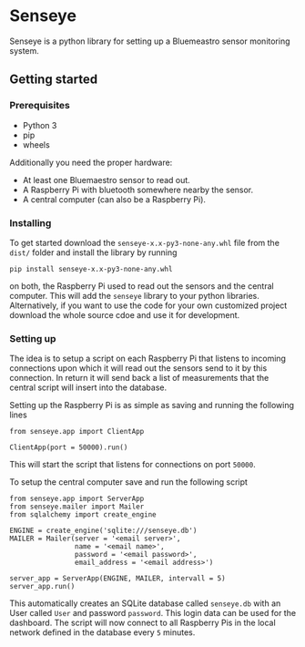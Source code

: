 # Senseye

Senseye is a python library for setting up a Bluemeastro sensor monitoring system.

## Getting started

### Prerequisites

* Python 3
* pip
* wheels

Additionally you need the proper hardware:

* At least one Bluemaestro sensor to read out.
* A Raspberry Pi with bluetooth somewhere nearby the sensor.
* A central computer (can also be a Raspberry Pi).

### Installing

To get started download the `senseye-x.x-py3-none-any.whl` file from the `dist/` folder and install the library by running

```
pip install senseye-x.x-py3-none-any.whl
```

on both, the Raspberry Pi used to read out the sensors and the central computer. This will add the `senseye` library to your python libraries. Alternatively, if you want to use the code for your own customized project download the whole source cdoe and use it for development.

### Setting up

The idea is to setup a script on each Raspberry Pi that listens to incoming connections upon which it will read out the sensors send to it by this connection. In return it will send back a list of measurements that the central script will insert into the database.

Setting up the Raspberry Pi is as simple as saving and running the following lines

```
from senseye.app import ClientApp

ClientApp(port = 50000).run()
```

This will start the script that listens for connections on port `50000`.

To setup the central computer save and run the following script

```
from senseye.app import ServerApp
from senseye.mailer import Mailer
from sqlalchemy import create_engine

ENGINE = create_engine('sqlite:///senseye.db')
MAILER = Mailer(server = '<email server>',
                name = '<email name>',
                password = '<email password>',
                email_address = '<email address>')

server_app = ServerApp(ENGINE, MAILER, intervall = 5)
server_app.run()
```

This automatically creates an SQLite database called `senseye.db` with an User called `User` and password `password`. This login data can be used for the dashboard. The script will now connect to all Raspberry Pis in the local network defined in the database every `5` minutes.